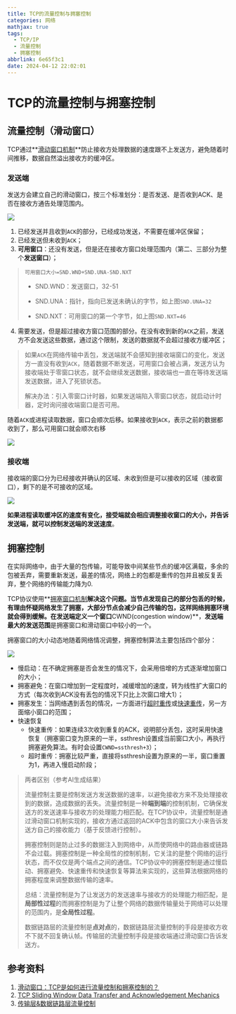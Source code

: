 ```yaml
---
title: TCP的流量控制与拥塞控制
categories: 网络
mathjax: true
tags:
  - TCP/IP
  - 流量控制
  - 拥塞控制
abbrlink: 6e65f3c1
date: 2024-04-12 22:02:01
---
```


# TCP的流量控制与拥塞控制

## 流量控制（滑动窗口）

TCP通过**<u>滑动窗口机制</u>**防止接收方处理数据的速度跟不上发送方，避免随着时间推移，数据自然溢出接收方的缓冲区。

### 发送端

发送方会建立自己的滑动窗口，按三个标准划分：是否发送、是否收到ACK、是否在接收方通告处理范围内。

![](https://cdn.jsdelivr.net/gh/Euler0525/tube@master/net/sendwindow.webp)

1. 已经发送并且收到`ACK`的部分，已经成功发送，不需要在缓冲区保留；
2. 已经发送但未收到`ACK`；
3. **可用窗口**：还没有发送，但是还在接收方窗口处理范围内（第二、三部分为整个**发送窗口**）；

> `可用窗口大小=SND.WND+SND.UNA-SND.NXT`
>
> - SND.WND：发送窗口，32-51
>
> - SND.UNA：指针，指向已发送未确认的字节，如上图`SND.UNA=32`
>
> - SND.NXT：可用窗口的第一个字节，如上图`SND.NXT=46`

4. 需要发送，但是超过接收方窗口范围的部分。在没有收到新的`ACK`之前，发送方不会发送这些数据，通过这个限制，发送的数据就不会超过接收方缓冲区；

> 如果`ACK`在网络传输中丢包，发送端就不会感知到接收端窗口的变化，发送方一直没有收到`ACK`，随着数据不断发送，可用窗口会被占满，发送方认为接收端处于零窗口状态，就不会继续发送数据，接收端也一直在等待发送端发送数据，进入了死锁状态。
>
> 解决办法：引入零窗口计时器，如果发送端陷入零窗口状态，就启动计时器，定时询问接收端窗口是否可用。

随着`ACK`或进程读取数据，窗口会顺次后移。如果接收到`ACK`，表示之前的数据都收到了，那么可用窗口就会顺次右移

![](https://cdn.jsdelivr.net/gh/Euler0525/tube@master/net/slidewindow.webp)

### 接收端

接收端的窗口分为已经接收并确认的区域、未收到但是可以接收的区域（接收窗口），剩下的是不可接收的区域。

![](https://cdn.jsdelivr.net/gh/Euler0525/tube@master/net/receivewindow.webp)

**如果进程读取缓冲区的速度有变化，接受端就会相应调整接收窗口的大小，并告诉发送端，就可以控制发送端的发送速度**。

## 拥塞控制

在实际网络中，由于大量的包传输，可能导致中间某些节点的缓冲区满载，多余的包被丢弃，需要重新发送，最差的情况，网络上的包都是重传的包并且被反复丢弃，整个网络的传输能力降为0.

TCP协议使用**<u>拥塞窗口机制</u>**解决这个问题。当节点发现自己的部分包丢的时候，有理由怀疑网络发生了拥塞，大部分节点会减少自己传输的包，这样网络拥塞环境就会得到缓解。在发送端定义一个窗口**CWND(congestion window)**，**发送端最大的发送范围**是拥塞窗口和滑动窗口中较小的一个。

拥塞窗口的大小动态地随着网络情况调整，拥塞控制算法主要包括四个部分：

![](https://cdn.jsdelivr.net/gh/Euler0525/tube@master/net/congestion.webp)

- 慢启动：在不确定拥塞是否会发生的情况下，会采用倍增的方式逐渐增加窗口的大小；
- 拥塞避免：在窗口增加到一定程度时，减缓增加的速度，转为线性扩大窗口的方式（每次收到ACK没有丢包的情况下只比上次窗口增大1）；
- 拥塞发生：当网络遇到丢包的情况，一方面进行<u>超时重传</u>或<u>快速重传</u>，另一方面缩小窗口的范围；
- 快速恢复
    - 快速重传：如果连续3次收到重复的ACK，说明部分丢包，这时采用快速恢复（拥塞窗口变为原来的一半，ssthresh设置成当前窗口大小，再执行拥塞避免算法。有时会设置`CWND=ssthresh+3`）；
    - 超时重传：拥塞比较严重，直接将ssthresh设置为原来的一半，窗口重置为1，再进入慢启动阶段；
    

> 两者区别（参考AI生成结果）
>
> 流量控制主要是控制发送方发送数据的速率，以避免接收方来不及处理接收到的数据，造成数据的丢失。流量控制是一种**端到端**的控制机制，它确保发送方的发送速率与接收方的处理能力相匹配。在TCP协议中，流量控制是通过滑动窗口机制实现的，接收方通过返回的ACK中包含的窗口大小来告诉发送方自己的接收能力（基于反馈进行控制）。
>
> 拥塞控制则是防止过多的数据注入到网络中，从而使网络中的路由器或链路不会过载。拥塞控制是一种全局性的控制机制，它关注的是整个网络的运行状态，而不仅仅是两个端点之间的通信。TCP协议中的拥塞控制是通过慢启动、拥塞避免、快速重传和快速恢复等算法来实现的，这些算法根据网络的拥塞程度来调整数据传输的速率。
>
> 总结：流量控制是为了让发送方的发送速率与接收方的处理能力相匹配，是**局部性过程**的而拥塞控制是为了让整个网络的数据传输量处于网络可以处理的范围内，是**全局性过程**。
>
> 数据链路层的流量控制是**点对点**的，数据链路层流量控制的手段是接收方收不下就不回复确认帧。传输层的流量控制手段是接收端通过滑动窗口告诉发送方。

## 参考资料

1. [滑动窗口：TCP是如何进行流量控制和拥塞控制的？](https://time.geekbang.org/column/article/482065)
1. [TCP Sliding Window Data Transfer and Acknowledgement Mechanics](http://www.tcpipguide.com/free/t_TCPSlidingWindowDataTransferandAcknowledgementMech-5.htm)
1. [传输层&数据链路层流量控制](https://blog.csdn.net/qq_43212582/article/details/123413278#:~:text=%EF%BC%881%EF%BC%89%E6%95%B0%E6%8D%AE%E9%93%BE%E8%B7%AF%E5%B1%82%E7%9A%84%E6%B5%81%E9%87%8F%E6%8E%A7%E5%88%B6%E6%98%AF%E7%82%B9%E5%AF%B9%E7%82%B9%E7%9A%84%EF%BC%8C%E8%80%8C%E4%BC%A0%E8%BE%93%E5%B1%82%E7%9A%84%E6%B5%81%E9%87%8F%E6%8E%A7%E5%88%B6%E6%98%AF%E7%AB%AF%E5%88%B0%E7%AB%AF%E7%9A%84%E3%80%82%20%EF%BC%882%EF%BC%89%E6%95%B0%E6%8D%AE%E9%93%BE%E8%B7%AF%E5%B1%82%E6%B5%81%E9%87%8F%E6%8E%A7%E5%88%B6%E7%9A%84%E6%89%8B%E6%AE%B5%E6%98%AF%E6%8E%A5%E6%94%B6%E6%96%B9%E6%94%B6%E4%B8%8D%E4%B8%8B%E5%B0%B1%E4%B8%8D%E5%9B%9E%E5%A4%8D%E7%A1%AE%E8%AE%A4%E5%B8%A7%E3%80%82%20%E4%BC%A0%E8%BE%93%E5%B1%82%E7%9A%84%E6%B5%81%E9%87%8F%E6%8E%A7%E5%88%B6%E6%89%8B%E6%AE%B5%E6%98%AF%E6%8E%A5%E6%94%B6%E7%AB%AF%E9%80%9A%E8%BF%87%E6%BB%91%E5%8A%A8%E7%AA%97%E5%8F%A3%E5%91%8A%E8%AF%89%E5%8F%91%E9%80%81%E6%96%B9%E3%80%82%20%E6%95%B0%E6%8D%AE%E9%93%BE%E8%B7%AF%E5%B1%82%E7%9A%84%E6%B5%81%E9%87%8F%E6%8E%A7%E5%88%B6%E6%96%B9%E6%B3%95%E4%B8%BB%E8%A6%81%E6%98%AF%E5%81%9C%E6%AD%A2%E7%AD%89%E5%BE%85%E5%8D%8F%E8%AE%AE%E5%92%8C%E6%BB%91%E5%8A%A8%E7%AA%97%E5%8F%A3%E5%8D%8F%E8%AE%AE%EF%BC%8C%E6%BB%91%E5%8A%A8%E7%AA%97%E5%8F%A3%E5%8D%8F%E8%AE%AE%E8%BF%98%E5%8C%85%E6%8B%AC%E5%90%8E%E9%80%80N%E5%B8%A7%E5%8D%8F%E8%AE%AEGBN%E5%92%8C%E9%80%89%E6%8B%A9%E9%87%8D%E5%8D%8F%E8%AE%AESR%E3%80%82,%E5%81%9C%E6%AD%A2%E7%AD%89%E5%BE%85%E5%8D%8F%E8%AE%AE%20%E5%B0%B1%E6%98%AF%E6%AF%8F%E5%8F%91%E9%80%81%E5%AE%8C%E4%B8%80%E4%B8%AA%E5%B8%A7%E5%B0%B1%E5%81%9C%E6%AD%A2%E5%8F%91%E9%80%81%EF%BC%8C%E7%AD%89%E5%BE%85%E5%AF%B9%E6%96%B9%E7%9A%84%E7%A1%AE%E8%AE%A4%E5%B8%A7%EF%BC%8C%E5%9C%A8%E6%94%B6%E5%88%B0%E7%A1%AE%E8%AE%A4%E5%B8%A7%E5%90%8E%E5%86%8D%E5%8F%91%E9%80%81%E4%B8%8B%E4%B8%80%E4%B8%AA%E5%B8%A7%E3%80%82%20%E5%90%8E%E9%80%80N%E5%B8%A7%E5%8D%8F%E8%AE%AE%20%E7%9B%B8%E6%AF%94%E4%BA%8E%E5%81%9C%E6%AD%A2%E7%AD%89%E5%BE%85%E5%8D%8F%E8%AE%AE%EF%BC%8C%E5%AE%83%E4%B8%8D%E9%9C%80%E8%A6%81%E7%AD%89%E5%BE%85%E5%89%8D%E4%B8%80%E4%B8%AA%E5%B8%A7%E7%9A%84%E7%A1%AE%E8%AE%A4%E5%B8%A7%E4%BE%BF%E5%8F%AF%E5%8F%91%E9%80%81%E5%90%8E%E9%9D%A2%E7%9A%84%E5%B8%A7%EF%BC%8C%E4%B9%8B%E6%89%80%E4%BB%A5%E6%98%AF%E5%8F%AB%E5%90%8E%E9%80%80N%E5%B8%A7%EF%BC%8C%E6%98%AF%E5%BD%93%E6%9C%89%E4%B8%80%E4%B8%AA%E5%B8%A7x%E5%8F%91%E9%80%81%E5%A4%B1%E8%B4%A5%E7%9A%84%E8%AF%9D%EF%BC%8Cx%E4%B9%8B%E5%90%8E%E7%9A%84%E6%89%80%E6%9C%89%E5%B8%A7%E9%83%BD%E9%9C%80%E8%A6%81%E9%87%8D%E4%BC%A0%E3%80%82)
